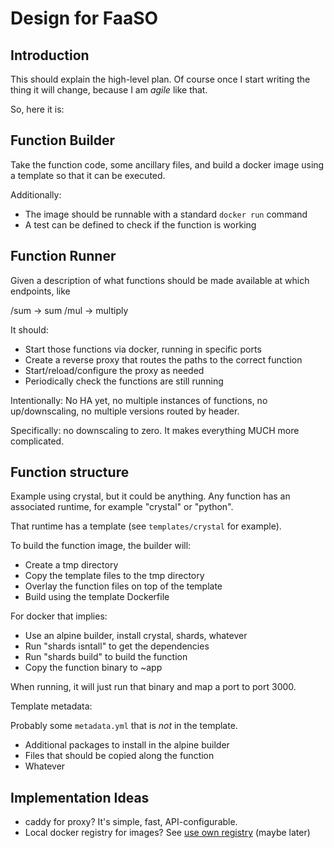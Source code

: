 # Design for FaaSO

## Introduction

This should explain the high-level plan. Of course once I start
writing the thing it will change, because I am *agile* like that.

So, here it is:

## Function Builder

Take the function code, some ancillary files, and build a docker
image using a template so that it can be executed.

Additionally:

* The image should be runnable with a standard `docker run` command
* A test can be defined to check if the function is working

## Function Runner

Given a description of what functions should be made available at
which endpoints, like

/sum -> sum
/mul -> multiply

It should:

* Start those functions via docker, running in specific ports
* Create a reverse proxy that routes the paths to the correct function
* Start/reload/configure the proxy as needed
* Periodically check the functions are still running

Intentionally: No HA yet, no multiple instances of functions, no
up/downscaling, no multiple versions routed by header.

Specifically: no downscaling to zero. It makes everything MUCH
more complicated.

## Function structure

Example using crystal, but it could be anything. Any function has
an associated runtime, for example "crystal" or "python".

That runtime has a template (see `templates/crystal` for example).

To build the function image, the builder will:

* Create a tmp directory
* Copy the template files to the tmp directory
* Overlay the function files on top of the template
* Build using the template Dockerfile

For docker that implies:

* Use an alpine builder, install crystal, shards, whatever
* Run "shards isntall" to get the dependencies
* Run "shards build" to build the function
* Copy the function binary to ~app

When running, it will just run that binary and map a port to port 3000.

Template metadata:

Probably some `metadata.yml` that is *not* in the template.

* Additional packages to install in the alpine builder
* Files that should be copied along the function
* Whatever

## Implementation Ideas

* caddy for proxy? It's simple, fast, API-configurable.
* Local docker registry for images? See
  [use own registry](https://www.docker.com/blog/how-to-use-your-own-registry-2/)
  (maybe later)
